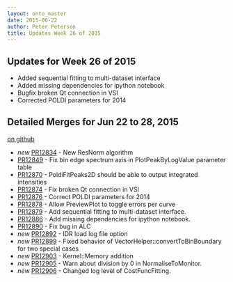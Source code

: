 ```yaml
---
layout: onto_master
date: 2015-06-22
author: Peter Peterson
title: Updates Week 26 of 2015
---
```

Updates for Week 26 of 2015
---------------------------
* Added sequential fitting to multi-dataset interface
* Added missing dependencies for ipython notebook
* Bugfix broken Qt connection in VSI
* Corrected POLDI parameters for 2014

Detailed Merges for Jun 22 to 28, 2015
--------------------------------------
[on github](https://github.com/mantidproject/mantid/pulls?q=is%3Apr+merged%3A2015-06-23..2015-06-28)

* *new* [PR12834](https://github.com/mantidproject/mantid/pull/12834) - New ResNorm algorithm
* [PR12849](https://github.com/mantidproject/mantid/pull/12849) - Fix bin edge spectrum axis in PlotPeakByLogValue parameter table
* [PR12870](https://github.com/mantidproject/mantid/pull/12870) - PoldiFitPeaks2D should be able to output integrated intensities
* [PR12874](https://github.com/mantidproject/mantid/pull/12874) - Fix broken Qt connection in VSI
* [PR12876](https://github.com/mantidproject/mantid/pull/12876) - Correct POLDI parameters for 2014
* [PR12878](https://github.com/mantidproject/mantid/pull/12878) - Allow PreviewPlot to toggle errors per curve
* [PR12879](https://github.com/mantidproject/mantid/pull/12879) - Add sequential fitting to multi-dataset interface.
* [PR12886](https://github.com/mantidproject/mantid/pull/12886) - Add missing dependencies for ipython notebook.
* [PR12890](https://github.com/mantidproject/mantid/pull/12890) - Fix bug in ALC
* *new* [PR12892](https://github.com/mantidproject/mantid/pull/12892) - IDR load log file option
* *new* [PR12899](https://github.com/mantidproject/mantid/pull/12899) - Fixed behavior of VectorHelper::convertToBinBoundary for two special cases
* *new* [PR12903](https://github.com/mantidproject/mantid/pull/12903) - Kernel::Memory addition
* *new* [PR12905](https://github.com/mantidproject/mantid/pull/12905) - Warn about division by 0 in NormaliseToMonitor.
* *new* [PR12906](https://github.com/mantidproject/mantid/pull/12906) - Changed log level of CostFuncFitting.
